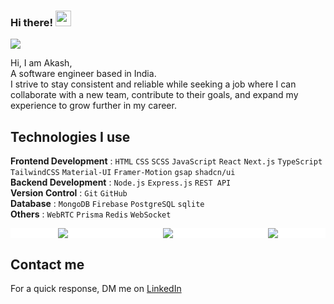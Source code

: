 ### Hi there! <img src="https://emojis.slackmojis.com/emojis/images/1536351075/4594/blob-wave.gif" width="25"/>

![](https://komarev.com/ghpvc/?username=akashdebnath-swe&color=853be0)
 
Hi, I am Akash,  
A software engineer based in India.  
I strive to stay consistent and reliable while seeking a job where I can collaborate with a new team, contribute to their goals, and expand my experience to grow further in my career.  
 
## Technologies I use

**Frontend Development**  :  `HTML` `CSS` `SCSS` `JavaScript` `React` `Next.js` `TypeScript` `TailwindCSS` `Material-UI` `Framer-Motion` `gsap` `shadcn/ui` <br />
 **Backend Development**  :  `Node.js` `Express.js` `REST API` <br />
**Version Control**       :  `Git` `GitHub` <br />
**Database**              :  `MongoDB` `Firebase` `PostgreSQL` `sqlite` <br />
**Others**                :  `WebRTC` `Prisma` `Redis` `WebSocket` <br />

<div style="width: 100%; display: flex;">
<div style="width: 100%; display: flex; align-items: center; justify-content: center; background-color: #FFFFFF">
  <img align="center" src="https://github-readme-stats.vercel.app/api?username=akashdebnath-swe&count_private=true&show_icons=true&include_all_commits=true&hide_border=true&hide_title=true" />
</div>
<div style="width: 100%; display: flex; align-items: center; justify-content: center; background-color: #FFFFFF">
  <img align="center" src="https://github-readme-stats.vercel.app/api/top-langs/?username=akashdebnath-swe&langs_count=3&hide_title=true&hide_border=true" />
</div>

<div style="width: 100%; display: flex; align-items: center; justify-content: center;background-color: #FFFFFF">
 <img align="center" src="https://github-readme-streak-stats.herokuapp.com/?user=akashdebnath-swe" />
</div>
</div>

## Contact me
 For a quick response, DM me on [LinkedIn](https://www.linkedin.com/in/akashdebnath-swe/) 
 
